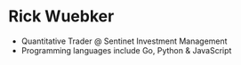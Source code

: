 # Rick Wuebker

- Quantitative Trader @ Sentinet Investment Management
- Programming languages include Go, Python & JavaScript




